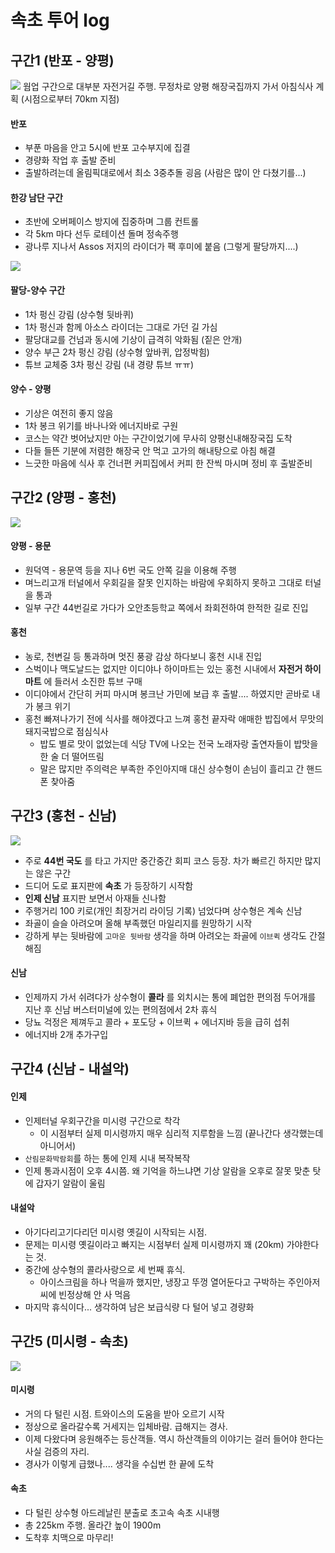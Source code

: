 # 속초 투어 log

## 구간1  (반포 - 양평)
![](./photos/phase1.jpg)
웜업 구간으로  대부분 자전거길 주행.
무정차로 양평 해장국집까지 가서 아침식사 계획 (시점으로부터 70km 지점)

#### 반포
- 부푼 마음을 안고 5시에 반포 고수부지에 집결
- 경량화 작업 후 출발 준비
- 출발하려는데 올림픽대로에서 최소 3중추돌 굉음 (사람은 많이 안 다쳤기를...)

#### 한강 남단 구간
- 초반에 오버페이스 방지에 집중하며 그룹 컨트롤
- 각 5km 마다 선두 로테이션 돌며 정속주행
- 광나루 지나서 Assos 저지의 라이더가 팩 후미에 붙음 (그렇게 팔당까지....)

![](./photos/phase2.jpg)
#### 팔당-양수 구간
- 1차 펑신 강림 (상수형 뒷바퀴)
- 1차 펑신과 함께 아소스 라이더는 그대로 가던 길 가심
- 팔당대교를 건넘과 동시에  기상이 급격히 악화됨 (짙은 안개)
- 양수 부근 2차 펑신 강림 (상수형 앞바퀴, 압정박힘)
- 튜브 교체중 3차 펑신 강림 (내 경량 튜브 ㅠㅠ)

#### 양수 - 양평
- 기상은 여전히 좋지 않음
- 1차 봉크 위기를 바나나와 에너지바로 구원
- 코스는 약간 벗어났지만 아는 구간이었기에 무사히 양평신내해장국집 도착
- 다들 들뜬 기분에 저렴한 해장국 안 먹고 고가의 해내탕으로 아침 해결
- 느긋한 마음에 식사 후 건너편 커피집에서 커피 한 잔씩 마시며 정비 후 출발준비

## 구간2 (양평 - 홍천)
![](./photos/phase3.jpg)
#### 양평 - 용문
- 원덕역 - 용문역 등을 지나 6번 국도 안쪽 길을 이용해 주행
- 며느리고개 터널에서 우회길을 잘못 인지하는 바람에 우회하지 못하고 그대로 터널을 통과
- 일부 구간 44번길로 가다가 오안초등학교 쪽에서 좌회전하여 한적한 길로 진입

#### 홍천
- 농로, 천변길 등 통과하며 멋진 풍광 감상 하다보니 홍천 시내 진입
- 스벅이나 맥도날드는 없지만 이디야나 하이마트는 있는 홍천 시내에서 **자전거 하이마트**  에 들러서 소진한 튜브 구매
- 이디야에서 간단히 커피 마시며 봉크난 가민에 보급 후 출발.... 하였지만 곧바로 내가 봉크 위기
- 홍천 빠져나가기 전에 식사를 해야겠다고 느껴 홍천 끝자락 애매한 밥집에서 무맛의 돼지국밥으로 점심식사
	- 밥도 별로 맛이 없었는데 식당 TV에 나오는 전국 노래자랑 출연자들이 밥맛을 한 술 더 떨어뜨림
	- 말은 많지만 주의력은 부족한 주인아지매 대신 상수형이 손님이 흘리고 간 핸드폰 찾아줌

## 구간3 (홍천 - 신남)
![](./photos/phase3.jpg)

- 주로 **44번 국도**  를 타고 가지만 중간중간 회피 코스 등장. 차가 빠르긴 하지만 많지는 않은 구간
- 드디어 도로 표지판에 **속초** 가 등장하기 시작함
- **인제 신남**  표지판 보면서 아재들 신나함
- 주행거리 100 키로(개인 최장거리 라이딩 기록) 넘었다며 상수형은 계속 신남
- 좌골이 슬슬 아려오며 올해 부족했던 마일리지를 원망하기 시작
- 강하게 부는 뒷바람에 `고마운 뒷바람` 생각을 하며 아려오는 좌골에 `이브퀵` 생각도 간절해짐

#### 신남
- 인제까지 가서 쉬려다가 상수형이 **콜라**  를 외치시는 통에 폐업한 편의점 두어개를 지난 후 신남 버스터미널에 있는 편의점에서 2차 휴식
- 당뇨 걱정은 제껴두고 콜라 + 포도당 + 이브퀵 + 에너지바 등을 급히 섭취
- 에너지바 2개 추가구입

## 구간4 (신남 - 내설악)
#### 인제
- 인제터널 우회구간을 미시령 구간으로 착각
	- 이 시점부터 실제 미시령까지 매우 심리적 지루함을 느낌 (끝나간다 생각했는데 아니어서)
- `산림문화박람회`를 하는 통에 인제 시내 복작복작
- 인제 통과시점이 오후 4시쯤. 왜 기억을 하느냐면 기상 알람을 오후로 잘못 맞춘 탓에 갑자기 알람이 울림

#### 내설악
- 아기다리고기다리던 미시령 옛길이 시작되는 시점.
- 문제는 미시령 옛길이라고 빠지는 시점부터 실제 미시령까지 꽤 (20km) 가야한다는 것.
- 중간에 상수형의 콜라사랑으로 세 번째 휴식.
    - 아이스크림을 하나 먹을까 했지만, 냉장고 뚜껑 열어둔다고 구박하는 주인아저씨에 빈정상해 안 사 먹음
- 마지막 휴식이다... 생각하여 남은 보급식량 다 털어 넣고 경량화

## 구간5 (미시령 - 속초)
![](./photos/phase5.jpg)
#### 미시령
- 거의 다 털린 시점. 트와이스의 도움을 받아 오르기 시작
- 정상으로 올라갈수록 거세지는 입체바람. 급해지는 경사.
- 이제 다왔다며 응원해주는 등산객들. 역시 하산객들의 이야기는 걸러 들어야 한다는 사실 검증의 자리.
- 경사가 이렇게 급했나.... 생각을 수십번 한 끝에 도착

#### 속초
- 다 털린 상수형 아드레날린 분출로 초고속 속초 시내행
- 총 225km 주행. 올라간 높이 1900m
- 도착후 치맥으로 마무리!
